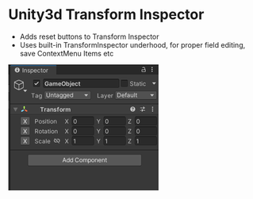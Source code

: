 # Unity3d Transform Inspector
- Adds reset buttons to Transform Inspector
- Uses built-in TransformInspector underhood, for proper field editing, save ContextMenu Items etc

![](.github~/TransformInspector.png)
